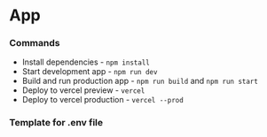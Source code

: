 # App

### Commands

- Install dependencies - `npm install`
- Start development app - `npm run dev`
- Build and run production app - `npm run build` and `npm run start`
- Deploy to vercel preview - `vercel`
- Deploy to vercel production - `vercel --prod`

### Template for .env file

```

```
